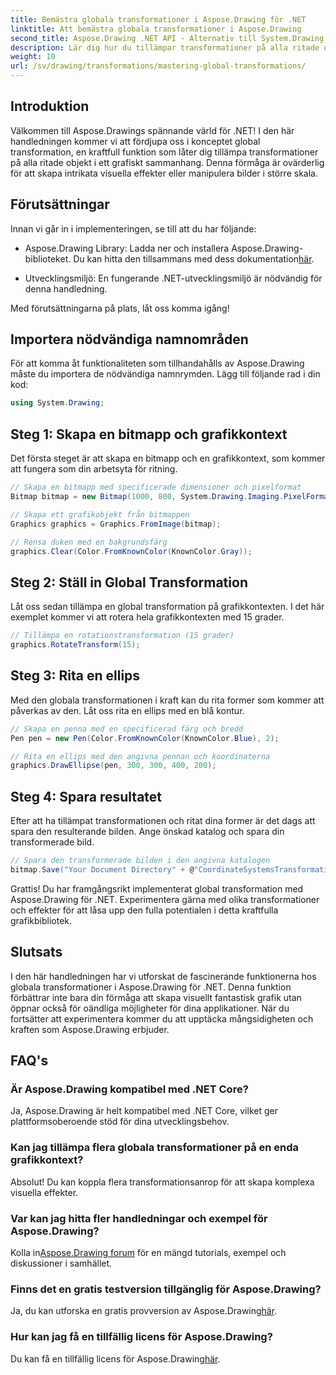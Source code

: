 ```yaml
---
title: Bemästra globala transformationer i Aspose.Drawing för .NET
linktitle: Att bemästra globala transformationer i Aspose.Drawing
second_title: Aspose.Drawing .NET API - Alternativ till System.Drawing.Common
description: Lär dig hur du tillämpar transformationer på alla ritade element i ett grafiskt sammanhang, så att du kan skapa fängslande visuella effekter och effektivt manipulera bilder.
weight: 10
url: /sv/drawing/transformations/mastering-global-transformations/
---
```

## Introduktion

Välkommen till Aspose.Drawings spännande värld för .NET! I den här handledningen kommer vi att fördjupa oss i konceptet global transformation, en kraftfull funktion som låter dig tillämpa transformationer på alla ritade objekt i ett grafiskt sammanhang. Denna förmåga är ovärderlig för att skapa intrikata visuella effekter eller manipulera bilder i större skala.

## Förutsättningar

Innan vi går in i implementeringen, se till att du har följande:

-  Aspose.Drawing Library: Ladda ner och installera Aspose.Drawing-biblioteket. Du kan hitta den tillsammans med dess dokumentation[här](https://reference.aspose.com/drawing/net/).
  
- Utvecklingsmiljö: En fungerande .NET-utvecklingsmiljö är nödvändig för denna handledning.

Med förutsättningarna på plats, låt oss komma igång!

## Importera nödvändiga namnområden

För att komma åt funktionaliteten som tillhandahålls av Aspose.Drawing måste du importera de nödvändiga namnrymden. Lägg till följande rad i din kod:

```csharp
using System.Drawing;
```

## Steg 1: Skapa en bitmapp och grafikkontext

Det första steget är att skapa en bitmapp och en grafikkontext, som kommer att fungera som din arbetsyta för ritning.

```csharp
// Skapa en bitmapp med specificerade dimensioner och pixelformat
Bitmap bitmap = new Bitmap(1000, 800, System.Drawing.Imaging.PixelFormat.Format32bppPArgb);

// Skapa ett grafikobjekt från bitmappen
Graphics graphics = Graphics.FromImage(bitmap);

// Rensa duken med en bakgrundsfärg
graphics.Clear(Color.FromKnownColor(KnownColor.Gray));
```

## Steg 2: Ställ in Global Transformation

Låt oss sedan tillämpa en global transformation på grafikkontexten. I det här exemplet kommer vi att rotera hela grafikkontexten med 15 grader.

```csharp
// Tillämpa en rotationstransformation (15 grader)
graphics.RotateTransform(15);
```

## Steg 3: Rita en ellips

Med den globala transformationen i kraft kan du rita former som kommer att påverkas av den. Låt oss rita en ellips med en blå kontur.

```csharp
// Skapa en penna med en specificerad färg och bredd
Pen pen = new Pen(Color.FromKnownColor(KnownColor.Blue), 2);

// Rita en ellips med den angivna pennan och koordinaterna
graphics.DrawEllipse(pen, 300, 300, 400, 200);
```

## Steg 4: Spara resultatet

Efter att ha tillämpat transformationen och ritat dina former är det dags att spara den resulterande bilden. Ange önskad katalog och spara din transformerade bild.

```csharp
// Spara den transformerade bilden i den angivna katalogen
bitmap.Save("Your Document Directory" + @"CoordinateSystemsTransformations\GlobalTransformation_out.png");
```

Grattis! Du har framgångsrikt implementerat global transformation med Aspose.Drawing för .NET. Experimentera gärna med olika transformationer och effekter för att låsa upp den fulla potentialen i detta kraftfulla grafikbibliotek.

## Slutsats

I den här handledningen har vi utforskat de fascinerande funktionerna hos globala transformationer i Aspose.Drawing för .NET. Denna funktion förbättrar inte bara din förmåga att skapa visuellt fantastisk grafik utan öppnar också för oändliga möjligheter för dina applikationer. När du fortsätter att experimentera kommer du att upptäcka mångsidigheten och kraften som Aspose.Drawing erbjuder.

## FAQ's

### Är Aspose.Drawing kompatibel med .NET Core?

Ja, Aspose.Drawing är helt kompatibel med .NET Core, vilket ger plattformsoberoende stöd för dina utvecklingsbehov.

### Kan jag tillämpa flera globala transformationer på en enda grafikkontext?

Absolut! Du kan koppla flera transformationsanrop för att skapa komplexa visuella effekter.

### Var kan jag hitta fler handledningar och exempel för Aspose.Drawing?

 Kolla in[Aspose.Drawing forum](https://forum.aspose.com/c/diagram/17) för en mängd tutorials, exempel och diskussioner i samhället.

### Finns det en gratis testversion tillgänglig för Aspose.Drawing?

 Ja, du kan utforska en gratis provversion av Aspose.Drawing[här](https://releases.aspose.com/).

### Hur kan jag få en tillfällig licens för Aspose.Drawing?

 Du kan få en tillfällig licens för Aspose.Drawing[här](https://purchase.conholdate.com/temporary-license/).
